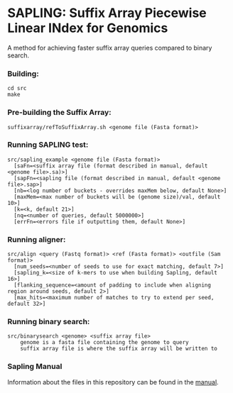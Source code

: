 # SAPLING: Suffix Array Piecewise Linear INdex for Genomics  
  
A method for achieving faster suffix array queries compared to binary search.
  
### Building:
```
cd src
make
```

### Pre-building the Suffix Array:
```
suffixarray/refToSuffixArray.sh <genome file (Fasta format)>
 ```
  
### Running SAPLING test:  
```
src/sapling_example <genome file (Fasta format)> 
  [saFn=<suffix array file (format described in manual, default <genome file>.sa)>] 
  [sapFn=<sapling file (format described in manual, default <genome file>.sap>] 
  [nb=<log number of buckets - overrides maxMem below, default None>] 
  [maxMem=<max number of buckets will be (genome size)/val, default 10>] 
  [k=<k, default 21>] 
  [nq=<number of queries, default 5000000>] 
  [errFn=<errors file if outputting them, default None>]
```
  
### Running aligner:
```
src/align <query (Fastq format)> <ref (Fasta format)> <outfile (Sam format)> 
  [num_seeds=<number of seeds to use for exact matching, default 7>]
  [sapling_k=<size of k-mers to use when building Sapling, default 16>]
  [flanking_sequence=<amount of padding to include when aligning region around seeds, default 2>]
  [max_hits=<maximum number of matches to try to extend per seed, default 32>]
```
    
  
### Running binary search: 
```
src/binarysearch <genome> <suffix array file>
    genome is a fasta file containing the genome to query
    suffix array file is where the suffix array will be written to
```

### Sapling Manual

Information about the files in this repository can be found in the [manual](https://github.com/mkirsche/sapling/wiki/Sapling-Manual).
